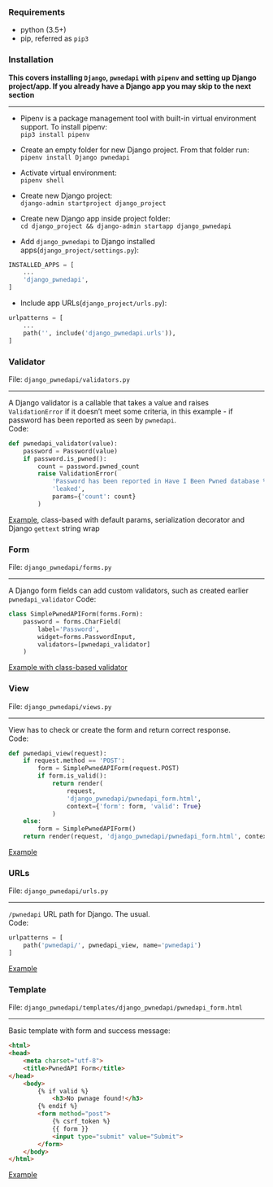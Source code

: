 ### Requirements
* python (3.5+)  
* pip, referred as `pip3`  
### Installation
**This covers installing `Django`, `pwnedapi` with `pipenv` and setting up Django project/app. If you already have a Django app you may skip to the next section**
***
* Pipenv is a package management tool with built-in virtual environment support. To install pipenv:  
`pip3 install pipenv`

* Create an empty folder for new Django project. From that folder run:  
`pipenv install Django pwnedapi`

* Activate virtual environment:  
`pipenv shell`

* Create new Django project:  
`django-admin startproject django_project`

* Create new Django app inside project folder:  
`cd django_project && django-admin startapp django_pwnedapi`

* Add `django_pwnedapi` to Django installed apps(`django_project/settings.py`):  
```python
INSTALLED_APPS = [
    ...
    'django_pwnedapi',
]
```

* Include app URLs(`django_project/urls.py`):  
```python
urlpatterns = [
    ...
    path('', include('django_pwnedapi.urls')),
]
```

### Validator
File: `django_pwnedapi/validators.py`  
***
A Django validator is a callable that takes a value and raises `ValidationError` if it doesn’t meet some criteria, in this example - if password has been reported as seen by `pwnedapi`.  
Code:
```python
def pwnedapi_validator(value):
    password = Password(value)
    if password.is_pwned():
        count = password.pwned_count
        raise ValidationError(
            'Password has been reported in Have I Been Pwned database %(count)d times before!',
            'leaked',
            params={'count': count}
        )
```
[Example](django_pwnedapi/validators.py), class-based with default params, serialization decorator and Django `gettext` string wrap
### Form
File: `django_pwnedapi/forms.py`
***
A Django form fields can add custom validators, such as created earlier `pwnedapi_validator`
Code:
```python
class SimplePwnedAPIForm(forms.Form):
    password = forms.CharField(
        label='Password', 
        widget=forms.PasswordInput, 
        validators=[pwnedapi_validator]
    )
```
[Example with class-based validator](django_pwnedapi/forms.py)
### View
File: `django_pwnedapi/views.py`
***
View has to check or create the form and return correct response.  
Code:
```python
def pwnedapi_view(request):
    if request.method == 'POST':
        form = SimplePwnedAPIForm(request.POST)
        if form.is_valid():
            return render(
                request,
                'django_pwnedapi/pwnedapi_form.html',
                context={'form': form, 'valid': True}
            )
    else:
        form = SimplePwnedAPIForm()
    return render(request, 'django_pwnedapi/pwnedapi_form.html', context={'form': form})
```
[Example](django_pwnedapi/views.py)
### URLs
File: `django_pwnedapi/urls.py`
***
`/pwnedapi` URL path for Django. The usual.  
Code:
```python
urlpatterns = [
    path('pwnedapi/', pwnedapi_view, name='pwnedapi')
]
```
[Example](django_pwnedapi/urls.py)
### Template
File: `django_pwnedapi/templates/django_pwnedapi/pwnedapi_form.html`
***
Basic template with form and success message:
```html
<html>
<head>
    <meta charset="utf-8">
    <title>PwnedAPI Form</title>
</head>
    <body>
        {% if valid %}
            <h3>No pwnage found!</h3>
        {% endif %}
        <form method="post">
            {% csrf_token %}
            {{ form }}
            <input type="submit" value="Submit">
        </form>
    </body>
</html>
```
[Example](django_pwnedapi/templates/django_pwnedapi/pwnedapi_form.html)
